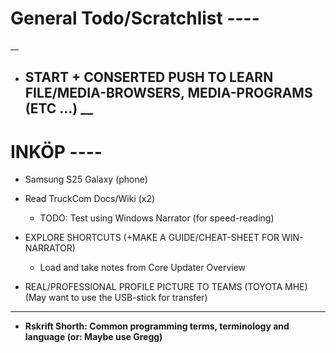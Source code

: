 # General Todo/Scratchlist ----
__

- ## **START + CONSERTED PUSH TO LEARN FILE/MEDIA-BROWSERS, MEDIA-PROGRAMS (ETC ...)**  __

# INKÖP ----
- Samsung S25 Galaxy (phone)

- Read TruckCom Docs/Wiki (x2)
  - TODO: Test using Windows Narrator (for speed-reading)
- EXPLORE SHORTCUTS (+MAKE A GUIDE/CHEAT-SHEET FOR WIN-NARRATOR)
  - Load and take notes from Core Updater Overview
- REAL/PROFESSIONAL PROFILE PICTURE TO TEAMS (TOYOTA MHE)
  (May want to use the USB-stick for transfer)
----
- **Rskrift Shorth: Common programming terms, terminology and language (or: Maybe use Gregg)**